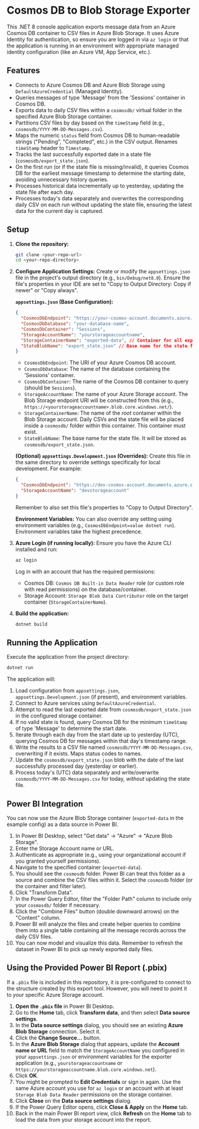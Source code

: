 # Cosmos DB to Blob Storage Exporter

This .NET 8 console application exports message data from an Azure Cosmos DB container to CSV files in Azure Blob Storage. It uses Azure Identity for authentication, so ensure you are logged in via `az login` or that the application is running in an environment with appropriate managed identity configuration (like an Azure VM, App Service, etc.).

## Features

-   Connects to Azure Cosmos DB and Azure Blob Storage using `DefaultAzureCredential` (Managed Identity).
-   Queries messages of type 'Message' from the 'Sessions' container in Cosmos DB.
-   Exports data to daily CSV files within a `cosmosdb/` virtual folder in the specified Azure Blob Storage container.
-   Partitions CSV files by day based on the `timeStamp` field (e.g., `cosmosdb/YYYY-MM-DD-Messages.csv`).
-   Maps the numeric `status` field from Cosmos DB to human-readable strings ("Pending", "Completed", etc.) in the CSV output. Renames `timeStamp` header to `Timestamp`.
-   Tracks the last successfully exported date in a state file (`cosmosdb/export_state.json`).
-   On the first run (or if the state file is missing/invalid), it queries Cosmos DB for the earliest message timestamp to determine the starting date, avoiding unnecessary history queries.
-   Processes historical data incrementally up to yesterday, updating the state file after each day.
-   Processes today's data separately and overwrites the corresponding daily CSV on each run without updating the state file, ensuring the latest data for the current day is captured.

## Setup

1.  **Clone the repository:**
    ```bash
    git clone <your-repo-url>
    cd <your-repo-directory>
    ```
2.  **Configure Application Settings:**
    Create or modify the `appsettings.json` file in the project's output directory (e.g., `bin/Debug/net8.0`). Ensure the file's properties in your IDE are set to "Copy to Output Directory: Copy if newer" or "Copy always".

    **`appsettings.json` (Base Configuration):**
    ```json
    {
      "CosmosDbEndpoint": "https://your-cosmos-account.documents.azure.com/",
      "CosmosDbDatabase": "your-database-name",
      "CosmosDbContainer": "Sessions",
      "StorageAccountName": "yourstorageaccountname",
      "StorageContainerName": "exported-data", // Container for all exports
      "StateBlobName": "export_state.json" // Base name for the state file
    }
    ```

    *   `CosmosDbEndpoint`: The URI of your Azure Cosmos DB account.
    *   `CosmosDbDatabase`: The name of the database containing the 'Sessions' container.
    *   `CosmosDbContainer`: The name of the Cosmos DB container to query (should be `Sessions`).
    *   `StorageAccountName`: The name of your Azure Storage account. The Blob Storage endpoint URI will be constructed from this (e.g., `https://<yourstorageaccountname>.blob.core.windows.net/`).
    *   `StorageContainerName`: The name of the *root* container within the Blob Storage account. Daily CSVs and the state file will be placed inside a `cosmosdb/` folder within this container. This container must exist.
    *   `StateBlobName`: The base name for the state file. It will be stored as `cosmosdb/export_state.json`.

    **(Optional) `appsettings.Development.json` (Overrides):**
    Create this file in the same directory to override settings specifically for local development. For example:
    ```json
    {
      "CosmosDbEndpoint": "https://dev-cosmos-account.documents.azure.com/",
      "StorageAccountName": "devstorageaccount"
    }
    ```
    Remember to also set this file's properties to "Copy to Output Directory".

    **Environment Variables:**
    You can also override any setting using environment variables (e.g., `CosmosDbEndpoint=value dotnet run`). Environment variables take the highest precedence.

3.  **Azure Login (if running locally):**
    Ensure you have the Azure CLI installed and run:
    ```bash
    az login
    ```
    Log in with an account that has the required permissions:
    *   Cosmos DB: `Cosmos DB Built-in Data Reader` role (or custom role with read permissions) on the database/container.
    *   Storage Account: `Storage Blob Data Contributor` role on the target container (`StorageContainerName`).

4.  **Build the application:**
    ```bash
    dotnet build
    ```

## Running the Application

Execute the application from the project directory:

```bash
dotnet run
```

The application will:
1.  Load configuration from `appsettings.json`, `appsettings.Development.json` (if present), and environment variables.
2.  Connect to Azure services using `DefaultAzureCredential`.
3.  Attempt to read the last exported date from `cosmosdb/export_state.json` in the configured storage container.
4.  If no valid state is found, query Cosmos DB for the minimum `timeStamp` of type 'Message' to determine the start date.
5.  Iterate through each day from the start date up to yesterday (UTC), querying Cosmos DB for messages within that day's timestamp range.
6.  Write the results to a CSV file named `cosmosdb/YYYY-MM-DD-Messages.csv`, overwriting if it exists. Maps status codes to names.
7.  Update the `cosmosdb/export_state.json` blob with the date of the last successfully processed day (yesterday or earlier).
8.  Process today's (UTC) data separately and write/overwrite `cosmosdb/YYYY-MM-DD-Messages.csv` for today, *without* updating the state file.

## Power BI Integration

You can now use the Azure Blob Storage container (`exported-data` in the example config) as a data source in Power BI.
1.  In Power BI Desktop, select "Get data" -> "Azure" -> "Azure Blob Storage".
2.  Enter the Storage Account name or URL.
3.  Authenticate as appropriate (e.g., using your organizational account if you granted yourself permissions).
4.  Navigate to the specified container (`exported-data`).
5.  You should see the `cosmosdb` folder. Power BI can treat this folder as a source and combine the CSV files within it. Select the `cosmosdb` folder (or the container and filter later).
6.  Click "Transform Data".
7.  In the Power Query Editor, filter the "Folder Path" column to include only your `cosmosdb/` folder if necessary.
8.  Click the "Combine Files" button (double downward arrows) on the "Content" column.
9.  Power BI will analyze the files and create helper queries to combine them into a single table containing all the message records across the daily CSV files.
10. You can now model and visualize this data. Remember to refresh the dataset in Power BI to pick up newly exported daily files.

## Using the Provided Power BI Report (.pbix)

If a `.pbix` file is included in this repository, it is pre-configured to connect to the structure created by this export tool. However, you will need to point it to *your* specific Azure Storage account.

1.  **Open the `.pbix` file** in Power BI Desktop.
2.  Go to the **Home** tab, click **Transform data**, and then select **Data source settings**.
3.  In the **Data source settings** dialog, you should see an existing **Azure Blob Storage** connection. Select it.
4.  Click the **Change Source...** button.
5.  In the **Azure Blob Storage** dialog that appears, update the **Account name or URL** field to match the `StorageAccountName` you configured in your `appsettings.json` or environment variables for the exporter application (e.g., `yourstorageaccountname` or `https://yourstorageaccountname.blob.core.windows.net`).
6.  Click **OK**.
7.  You might be prompted to **Edit Credentials** or sign in again. Use the same Azure account you use for `az login` or an account with at least `Storage Blob Data Reader` permissions on the storage container.
8.  Click **Close** on the **Data source settings** dialog.
9.  If the Power Query Editor opens, click **Close & Apply** on the **Home** tab.
10. Back in the main Power BI report view, click **Refresh** on the **Home** tab to load the data from your storage account into the report. 